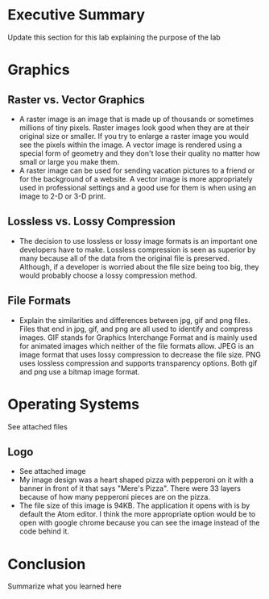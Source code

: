 # Executive Summary
Update this section for this lab explaining the purpose of the lab

# Graphics
## Raster vs. Vector Graphics
* A raster image is an image that is made up of thousands or sometimes millions of tiny pixels. Raster images look good when they are at their original size or smaller. If you try to enlarge a raster image you would see the pixels within the image. A vector image is rendered using a special form of geometry and they don't lose their quality no matter how small or large you make them.
* A raster image can be used for sending vacation pictures to a friend or for the background of a website. A vector image is more appropriately used in professional settings and a good use for them is when using an image to 2-D or 3-D print.

## Lossless vs. Lossy Compression
* The decision to use lossless or lossy image formats is an important one developers have to make. Lossless compression is seen as superior by many because all of the data from the original file is preserved. Although, if a developer is worried about the file size being too big, they would probably choose a lossy compression method.

## File Formats
* Explain the similarities and differences between jpg, gif and png files.
Files that end in jpg, gif, and png are all used to identify and compress images. GIF stands for Graphics Interchange Format and is mainly used for animated images which neither of the file formats allow. JPEG is an image format that uses lossy compression to decrease the file size. PNG uses lossless compression and supports transparency options. Both gif and png use a bitmap image format.

# Operating Systems
See attached files

## Logo
* See attached image
* My image design was a heart shaped pizza with pepperoni on it with a banner in front of it that says "Mere's Pizza". There were 33 layers because of how many pepperoni pieces are on the pizza.
* The file size of this image is 94KB. The application it opens with is by default the Atom editor. I think the more appropriate option would be to open with google chrome because you can see the image instead of the code behind it.

# Conclusion
Summarize what you learned here
